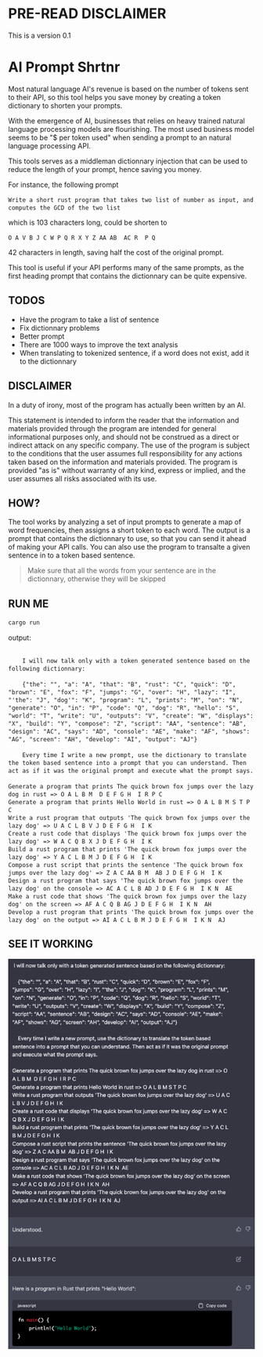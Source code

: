 # PRE-READ DISCLAIMER
This is a version 0.1

# AI Prompt Shrtnr
Most natural language AI's revenue is based on the number of tokens sent to their API, so this tool helps you save money by creating a token dictionary to shorten your prompts.

With the emergence of AI, businesses that relies on heavy trained natural language processing models are flourishing. The most used business model seems to be "$ per token used" when sending a prompt to an natural language processing API.


This tools serves as a middleman dictionnary injection that can be used to reduce the length of your prompt, hence saving you money.


For instance, the following prompt
```
Write a short rust program that takes two list of number as input, and computes the GCD of the two list
```

which is 103 characters long, could be shorten to

```
O A V B J C W P Q R X Y Z AA AB  AC R  P Q
```

42 characters in length, saving half the cost of the original prompt.


This tool is useful if your API performs many of the same prompts, as the first heading prompt that contains the dictionnary can be quite expensive.

## TODOS
- Have the program to take a list of sentence
- Fix dictionnary problems
- Better prompt
- There are 1000 ways to improve the text analysis
- When translating to tokenized sentence, if a word does not exist, add it to the dictionnary

## DISCLAIMER
In a duty of irony, most of the program has actually been written by an AI.


This statement is intended to inform the reader that the information and materials provided through the program are intended for general informational purposes only, and should not be construed as a direct or indirect attack on any specific company. The use of the program is subject to the conditions that the user assumes full responsibility for any actions taken based on the information and materials provided. The program is provided "as is" without warranty of any kind, express or implied, and the user assumes all risks associated with its use.

## HOW?
The tool works by analyzing a set of input prompts to generate a map of word frequencies, then assigns a short token to each word.
The output is a prompt that contains the dictionnary to use, so that you can send it ahead of making your API calls.
You can also use the program to transalte a given sentence in to a token based sentence.
> Make sure that all the words from your sentence are in the dictionnary, otherwise they will be skipped
## RUN ME
```bash
cargo run
```

output:

```

    I will now talk only with a token generated sentence based on the following dictionnary:

    {"the": "", "a": "A", "that": "B", "rust": "C", "quick": "D", "brown": "E", "fox": "F", "jumps": "G", "over": "H", "lazy": "I", "'the": "J", "dog'": "K", "program": "L", "prints": "M", "on": "N", "generate": "O", "in": "P", "code": "Q", "dog": "R", "hello": "S", "world": "T", "write": "U", "outputs": "V", "create": "W", "displays": "X", "build": "Y", "compose": "Z", "script": "AA", "sentence": "AB", "design": "AC", "says": "AD", "console": "AE", "make": "AF", "shows": "AG", "screen": "AH", "develop": "AI", "output": "AJ"}

    Every time I write a new prompt, use the dictionary to translate the token based sentence into a prompt that you can understand. Then act as if it was the original prompt and execute what the prompt says.

Generate a program that prints The quick brown fox jumps over the lazy dog in rust => O A L B M  D E F G H  I R P C
Generate a program that prints Hello World in rust => O A L B M S T P C
Write a rust program that outputs 'The quick brown fox jumps over the lazy dog' => U A C L B V J D E F G H  I K
Create a rust code that displays 'The quick brown fox jumps over the lazy dog' => W A C Q B X J D E F G H  I K
Build a rust program that prints 'The quick brown fox jumps over the lazy dog' => Y A C L B M J D E F G H  I K
Compose a rust script that prints the sentence 'The quick brown fox jumps over the lazy dog' => Z A C AA B M  AB J D E F G H  I K
Design a rust program that says 'The quick brown fox jumps over the lazy dog' on the console => AC A C L B AD J D E F G H  I K N  AE
Make a rust code that shows 'The quick brown fox jumps over the lazy dog' on the screen => AF A C Q B AG J D E F G H  I K N  AH
Develop a rust program that prints 'The quick brown fox jumps over the lazy dog' on the output => AI A C L B M J D E F G H  I K N  AJ
```

## SEE IT WORKING
![](./demo_files/Screenshot%202023-02-08%20at%2016.23.47.png)
